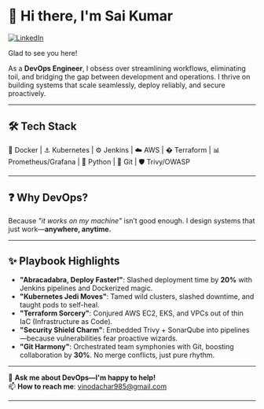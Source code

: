 # 👋 Hi there, I'm Sai Kumar

[![LinkedIn](https://img.shields.io/badge/LinkedIn-Connect-blue?style=flat&logo=linkedin)](https://www.linkedin.com/in/balabadrasaikumar/)

Glad to see you here!  

As a **DevOps Engineer**, I obsess over streamlining workflows, eliminating toil, and bridging the gap between development and operations. I thrive on building systems that scale seamlessly, deploy reliably, and secure proactively.  

---

## 🛠️ Tech Stack  
🐳 Docker | ⚓ Kubernetes | ⚙️ Jenkins | ☁️ AWS | � Terraform | 📊 Prometheus/Grafana | 🐍 Python | 🌿 Git | 🛡️ Trivy/OWASP  

---

## ❓ Why DevOps?  
Because *"it works on my machine"* isn’t good enough. I design systems that just work—**anywhere, anytime.**  

---

## ✨ Playbook Highlights  
- **"Abracadabra, Deploy Faster!"**: Slashed deployment time by **20%** with Jenkins pipelines and Dockerized magic.  
- **"Kubernetes Jedi Moves"**: Tamed wild clusters, slashed downtime, and taught pods to self-heal.  
- **"Terraform Sorcery"**: Conjured AWS EC2, EKS, and VPCs out of thin IaC (Infrastructure as Code).  
- **"Security Shield Charm"**: Embedded Trivy + SonarQube into pipelines—because vulnerabilities fear proactive wizards.  
- **"Git Harmony"**: Orchestrated team symphonies with Git, boosting collaboration by **30%**. No merge conflicts, just pure rhythm.  

---

💬 **Ask me about DevOps—I'm happy to help!**  
📫 **How to reach me**: [vinodachar985@gmail.com](mailto:vinodachar985@gmail.com)  

---
